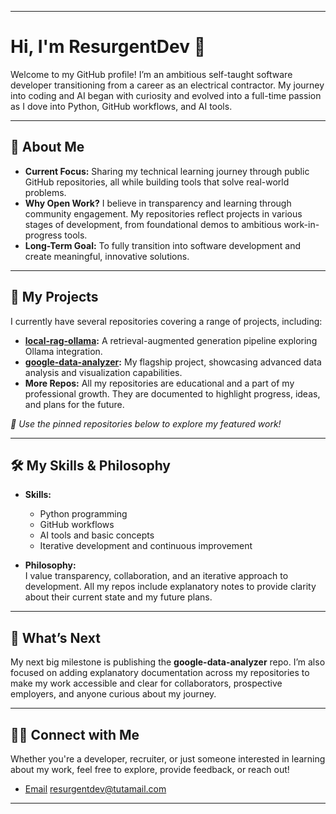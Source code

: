 
---

# Hi, I'm ResurgentDev 👋  
Welcome to my GitHub profile! I’m an ambitious self-taught software developer transitioning from a career as an electrical contractor. My journey into coding and AI began with curiosity and evolved into a full-time passion as I dove into Python, GitHub workflows, and AI tools.

---

## 🌟 **About Me**  
- **Current Focus:** Sharing my technical learning journey through public GitHub repositories, all while building tools that solve real-world problems.  
- **Why Open Work?** I believe in transparency and learning through community engagement. My repositories reflect projects in various stages of development, from foundational demos to ambitious work-in-progress tools.  
- **Long-Term Goal:** To fully transition into software development and create meaningful, innovative solutions.  

---

## 🔨 **My Projects**  
I currently have several repositories covering a range of projects, including:  
- **[local-rag-ollama](#):** A retrieval-augmented generation pipeline exploring Ollama integration.  
- **[google-data-analyzer](#):** My flagship project, showcasing advanced data analysis and visualization capabilities.  
- **More Repos:** All my repositories are educational and a part of my professional growth. They are documented to highlight progress, ideas, and plans for the future.  

*🔗 Use the pinned repositories below to explore my featured work!*  

---

## 🛠️ **My Skills & Philosophy**  
- **Skills:**  
   - Python programming  
   - GitHub workflows  
   - AI tools and basic concepts  
   - Iterative development and continuous improvement  

- **Philosophy:**  
   I value transparency, collaboration, and an iterative approach to development. All my repos include explanatory notes to provide clarity about their current state and my future plans.  

---

## 🎯 **What’s Next**  
My next big milestone is publishing the **google-data-analyzer** repo. I’m also focused on adding explanatory documentation across my repositories to make my work accessible and clear for collaborators, prospective employers, and anyone curious about my journey.

---

## 🧑‍💻 **Connect with Me**  
Whether you're a developer, recruiter, or just someone interested in learning about my work, feel free to explore, provide feedback, or reach out!  

- [Email](#) resurgentdev@tutamail.com  

---

